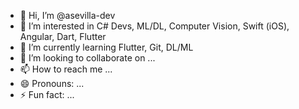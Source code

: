 - 👋 Hi, I’m @asevilla-dev
- 👀 I’m interested in C# Devs, ML/DL, Computer Vision, Swift (iOS), Angular, Dart, Flutter
- 🌱 I’m currently learning Flutter, Git, DL/ML
- 💞️ I’m looking to collaborate on ...
- 📫 How to reach me ...
- 😄 Pronouns: ...
- ⚡ Fun fact: ...

<!---
asevilla-dev/asevilla-dev is a ✨ special ✨ repository because its `README.md` (this file) appears on your GitHub profile.
You can click the Preview link to take a look at your changes.
--->
